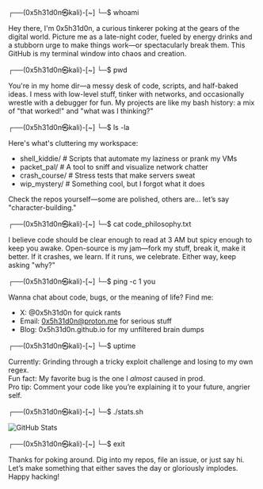 ┌──(0x5h31d0n㉿kali)-[~]
└─$ whoami

Hey there, I'm 0x5h31d0n, a curious tinkerer poking at the gears of the digital world. Picture me as a late-night coder, fueled by energy drinks and a stubborn urge to make things work—or spectacularly break them. This GitHub is my terminal window into chaos and creation.

┌──(0x5h31d0n㉿kali)-[~]
└─$ pwd

You're in my home dir—a messy desk of code, scripts, and half-baked ideas. I mess with low-level stuff, tinker with networks, and occasionally wrestle with a debugger for fun. My projects are like my bash history: a mix of "that worked!" and "what was I thinking?"

┌──(0x5h31d0n㉿kali)-[~]
└─$ ls -la

Here's what's cluttering my workspace:

- shell_kiddie/   # Scripts that automate my laziness or prank my VMs
- packet_pal/     # A tool to sniff and visualize network chatter
- crash_course/   # Stress tests that make servers sweat
- wip_mystery/    # Something cool, but I forgot what it does

Check the repos yourself—some are polished, others are... let’s say "character-building."

┌──(0x5h31d0n㉿kali)-[~]
└─$ cat code_philosophy.txt

I believe code should be clear enough to read at 3 AM but spicy enough to keep you awake. Open-source is my jam—fork my stuff, break it, make it better. If it crashes, we learn. If it runs, we celebrate. Either way, keep asking "why?"

┌──(0x5h31d0n㉿kali)-[~]
└─$ ping -c 1 you

Wanna chat about code, bugs, or the meaning of life? Find me:

- X: @0x5h31d0n for quick rants
- Email: 0x5h31d0n@proton.me for serious stuff
- Blog: 0x5h31d0n.github.io for my unfiltered brain dumps

┌──(0x5h31d0n㉿kali)-[~]
└─$ uptime

Currently: Grinding through a tricky exploit challenge and losing to my own regex.  
Fun fact: My favorite bug is the one I *almost* caused in prod.  
Pro tip: Comment your code like you’re explaining it to your future, angrier self.

┌──(0x5h31d0n㉿kali)-[~]
└─$ ./stats.sh

![GitHub Stats](https://github-readme-stats.vercel.app/api?username=0x5h31d0n&show_icons=true&theme=monokai&hide_border=true)

┌──(0x5h31d0n㉿kali)-[~]
└─$ exit

Thanks for poking around. Dig into my repos, file an issue, or just say hi. Let’s make something that either saves the day or gloriously implodes. Happy hacking!
